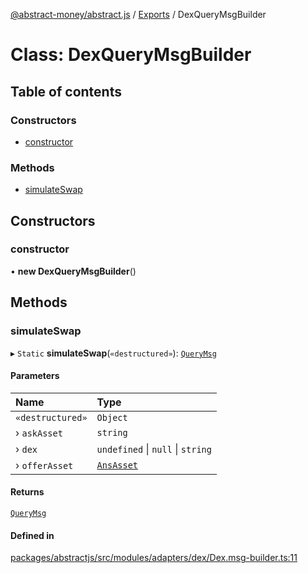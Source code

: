 [@abstract-money/abstract.js](../README.md) / [Exports](../modules.md) / DexQueryMsgBuilder

# Class: DexQueryMsgBuilder

## Table of contents

### Constructors

- [constructor](DexQueryMsgBuilder.md#constructor)

### Methods

- [simulateSwap](DexQueryMsgBuilder.md#simulateswap)

## Constructors

### constructor

• **new DexQueryMsgBuilder**()

## Methods

### simulateSwap

▸ `Static` **simulateSwap**(`«destructured»`): [`QueryMsg`](../modules/DexTypes.md#querymsg)

#### Parameters

| Name | Type |
| :------ | :------ |
| `«destructured»` | `Object` |
| › `askAsset` | `string` |
| › `dex` | `undefined` \| ``null`` \| `string` |
| › `offerAsset` | [`AnsAsset`](../interfaces/DexTypes.AnsAsset.md) |

#### Returns

[`QueryMsg`](../modules/DexTypes.md#querymsg)

#### Defined in

[packages/abstractjs/src/modules/adapters/dex/Dex.msg-builder.ts:11](https://github.com/Abstract-OS/abstract.js/blob/c46b309/packages/abstractjs/src/modules/adapters/dex/Dex.msg-builder.ts#L11)
